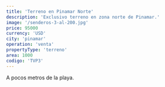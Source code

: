 ```yaml
---
title: 'Terreno en Pinamar Norte'
description: 'Exclusivo terreno en zona norte de Pinamar.'
image: '/senderos-3-al-200.jpg'
price: 95000
currency: 'USD'
city: 'pinamar'
operation: 'venta'
propertyType: 'terreno'
area: 1000
codigo: 'TVP3'
---
```


A pocos metros de la playa.
